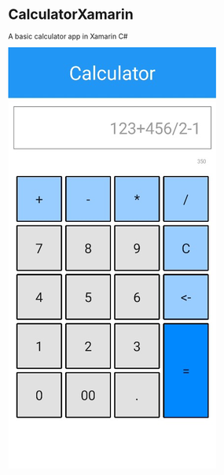 # CalculatorXamarin
A basic calculator app in Xamarin C#

![image](https://github.com/loudsheep/CalculatorXamarin/blob/master/Calc.Android/Assets/app_screen.jpg)